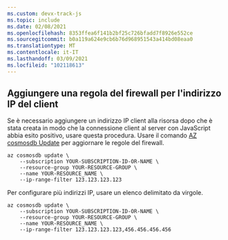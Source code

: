 ```yaml
---
ms.custom: devx-track-js
ms.topic: include
ms.date: 02/08/2021
ms.openlocfilehash: 8353ffea6f141b2bf25c726bfadd7f8926e552ce
ms.sourcegitcommit: b0a119a624e9cb6b76d968951543a414bd08eaa0
ms.translationtype: MT
ms.contentlocale: it-IT
ms.lasthandoff: 03/09/2021
ms.locfileid: "102118613"
---
```

## <a name="add-firewall-rule-for-your-client-ip-address"></a>Aggiungere una regola del firewall per l'indirizzo IP del client

Se è necessario aggiungere un indirizzo IP client alla risorsa dopo che è stata creata in modo che la connessione client al server con JavaScript abbia esito positivo, usare questa procedura. Usare il comando [AZ cosmosdb Update](/cli/azure/cosmosdb#az_cosmosdb_update) per aggiornare le regole del firewall.


```azurecli
az cosmosdb update \
    --subscription YOUR-SUBSCRIPTION-ID-OR-NAME \
    --resource-group YOUR-RESOURCE-GROUP \
    --name YOUR-RESOURCE_NAME \
    --ip-range-filter 123.123.123.123
```

Per configurare più indirizzi IP, usare un elenco delimitato da virgole.

```azurecli
az cosmosdb update \
    --subscription YOUR-SUBSCRIPTION-ID-OR-NAME \
    --resource-group YOUR-RESOURCE-GROUP \
    --name YOUR-RESOURCE_NAME \
    --ip-range-filter 123.123.123.123,456.456.456.456
```